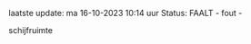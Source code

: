 laatste update: 
ma 16-10-2023 10:14   uur 
Status: FAALT - fout - 
<div class="service R">schijfruimte</div>